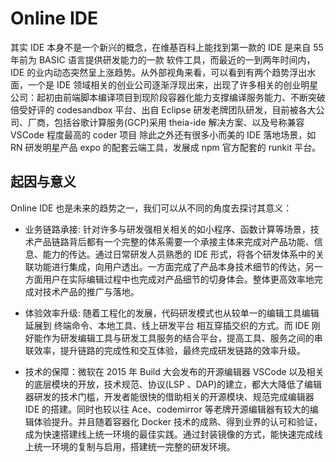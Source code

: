 # Online IDE

其实 IDE 本身不是一个新兴的概念，在维基百科上能找到第一款的 IDE 是来自 55 年前为 BASIC 语言提供研发能力的一款 软件工具，而最近的一到两年时间内，IDE 的业内动态突然呈上涨趋势。从外部视角来看，可以看到有两个趋势浮出水面，一个是 IDE 领域相关的创业公司逐渐浮现出来，出现了许多相关的创业明星公司：起初由前端脚本编译项目到现阶段容器化能力支撑编译服务能力、不断突破倍受好评的 codesandbox 平台、出自 Eclipse 研发老牌团队研发，目前被各大公司、厂商，包括谷歌计算服务(GCP)采用 theia-ide 解决方案、以及号称兼容 VSCode 程度最高的 coder 项目
除此之外还有很多小而美的 IDE 落地场景，如 RN 研发明星产品 expo 的配套云端工具，发展成 npm 官方配套的 runkit 平台。

## 起因与意义

Online IDE 也是未来的趋势之一，我们可以从不同的角度去探讨其意义：

- 业务链路承接: 针对许多与研发强相关相关的如小程序、函数计算等场景，技术产品链路背后都有一个完整的体系需要一个承接主体来完成对产品功能、信息、能力的传达。通过日常研发人员熟悉的 IDE 形式，将各个研发体系中的关联功能进行集成，向用户透出。一方面完成了产品本身技术细节的传达，另一方面用户在实际编辑过程中也完成对产品细节的切身体会。整体更高效率地完成对技术产品的推广与落地。

- 体验效率升级: 随着工程化的发展，代码研发模式也从较单一的编辑工具编辑延展到 终端命令、本地工具、线上研发平台 相互穿插交织的方式。而 IDE 刚好能作为研发编辑工具与研发工具服务的结合平台，提高工具、服务之间的串联效率，提升链路的完成性和交互体验，最终完成研发链路的效率升级。

- 技术的保障：微软在 2015 年 Build 大会发布的开源编辑器 VSCode 以及相关的底层模块的开放，技术规范、协议(LSP 、DAP)的建立，都大大降低了编辑器研发的技术门槛，开发者能很快的借助相关的开源模块、规范完成编辑器 IDE 的搭建。同时也较以往 Ace、codemirror 等老牌开源编辑器有较大的编辑体验提升。并且随着容器化 Docker 技术的成熟、得到业界的认可和验证，成为快速搭建线上统一环境的最佳实践。通过封装镜像的方式，能快速完成线上统一环境的复制与启用，搭建统一完整的研发环境。
